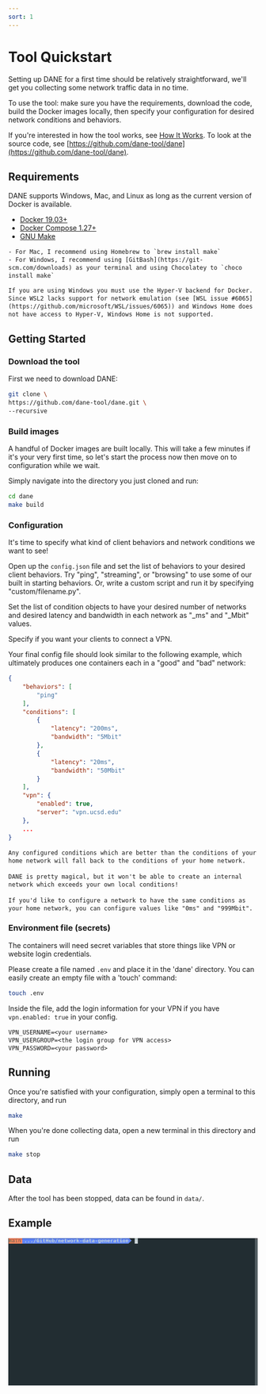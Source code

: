 ```yaml
---
sort: 1
---
```


# Tool Quickstart

Setting up DANE for a first time should be relatively straightforward, we'll get you collecting some network traffic data in no time.

To use the tool: make sure you have the requirements, download the code, build the Docker images locally, then specify your configuration for desired network conditions and behaviors.

If you're interested in how the tool works, see [How It Works](approach.md). To look at the source code, see [https://github.com/dane-tool/dane](https://github.com/dane-tool/dane).

## Requirements

DANE supports Windows, Mac, and Linux as long as the current version of Docker is available.

- [Docker 19.03+](https://docs.docker.com/get-docker/)
- [Docker Compose 1.27+](https://docs.docker.com/compose/install/)
- [GNU Make](https://www.gnu.org/software/make/)

```tip
- For Mac, I recommend using Homebrew to `brew install make`
- For Windows, I recommend using [GitBash](https://git-scm.com/downloads) as your terminal and using Chocolatey to `choco install make`
```
```note
If you are using Windows you must use the Hyper-V backend for Docker. Since WSL2 lacks support for network emulation (see [WSL issue #6065](https://github.com/microsoft/WSL/issues/6065)) and Windows Home does not have access to Hyper-V, Windows Home is not supported.
```

## Getting Started

### Download the tool

First we need to download DANE:
```bash
git clone \
https://github.com/dane-tool/dane.git \
--recursive
```

### Build images

A handful of Docker images are built locally. This will take a few minutes if it's your very first time, so let's start the process now then move on to configuration while we wait.

Simply navigate into the directory you just cloned and run:
```bash
cd dane
make build
```

### Configuration

It's time to specify what kind of client behaviors and network conditions we want to see!

Open up the `config.json` file and set the list of behaviors to your desired client behaviors. Try "ping", "streaming", or "browsing" to use some of our built in starting behaviors. Or, write a custom script and run it by specifying "custom/filename.py".

Set the list of condition objects to have your desired number of networks and desired latency and bandwidth in each network as "_ms" and "_Mbit" values.

Specify if you want your clients to connect a VPN.

Your final config file should look similar to the following example, which ultimately produces one containers each in a "good" and "bad" network:
```json
{
    "behaviors": [
        "ping"
    ],
    "conditions": [
        {
            "latency": "200ms",
            "bandwidth": "5Mbit"
        },
        {
            "latency": "20ms",
            "bandwidth": "50Mbit"
        }
    ],
    "vpn": {
        "enabled": true,
        "server": "vpn.ucsd.edu"
    },
    ...
}
```

```tip
Any configured conditions which are better than the conditions of your home network will fall back to the conditions of your home network.

DANE is pretty magical, but it won't be able to create an internal network which exceeds your own local conditions!

If you'd like to configure a network to have the same conditions as your home network, you can configure values like "0ms" and "999Mbit". 
```

### Environment file (secrets)

The containers will need secret variables that store things like VPN or website login credentials.

Please create a file named `.env` and place it in the 'dane' directory. You can easily create an empty file with a 'touch' command:
```bash
touch .env
```

Inside the file, add the login information for your VPN if you have `vpn.enabled: true` in your config.

```
VPN_USERNAME=<your username>
VPN_USERGROUP=<the login group for VPN access>
VPN_PASSWORD=<your password>
```

## Running

Once you're satisfied with your configuration, simply open a terminal to this directory, and run

```bash
make
```

When you're done collecting data, open a new terminal in this directory and run

```bash
make stop
```

## Data

After the tool has been stopped, data can be found in `data/`.

## Example

![](../media/demo.gif)
